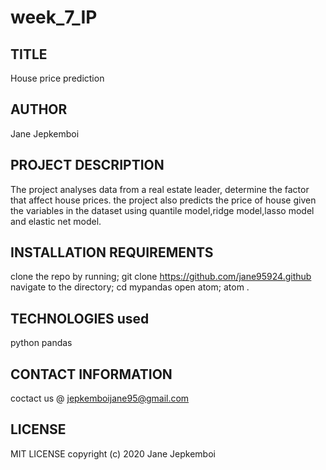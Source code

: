 # week_7_IP
## TITLE
 House price prediction
## AUTHOR
  Jane Jepkemboi
## PROJECT DESCRIPTION
   The project analyses data from a real estate leader, determine the factor that affect house prices. the project also predicts the price of house given the variables in the dataset using quantile model,ridge model,lasso model and elastic net model. 
   
   
## INSTALLATION REQUIREMENTS
clone the repo by running;
git clone https://github.com/jane95924.github
navigate to the directory;
   cd mypandas
open atom;
atom .
## TECHNOLOGIES used
   python pandas
## CONTACT INFORMATION 
coctact us @  jepkemboijane95@gmail.com
## LICENSE
MIT LICENSE
copyright (c) 2020 Jane Jepkemboi
